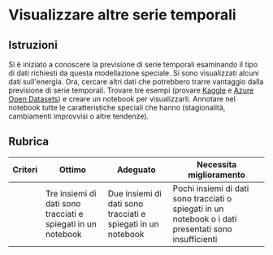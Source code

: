 # Visualizzare altre serie temporali

## Istruzioni

Si è iniziato a conoscere la previsione di serie temporali esaminando il tipo di dati richiesti da questa modellazione speciale. Si sono visualizzati alcuni dati sull'energia. Ora, cercare altri dati che potrebbero trarre vantaggio dalla previsione di serie temporali. Trovare tre esempi (provare [Kaggle](https://kaggle.com) e [Azure Open Datasets](https://azure.microsoft.com/en-us/services/open-datasets/catalog/?WT.mc_id=academic-77952-leestott)) e creare un notebook per visualizzarli. Annotare nel notebook tutte le caratteristiche speciali che hanno (stagionalità, cambiamenti improvvisi o altre tendenze).

## Rubrica

| Criteri | Ottimo | Adeguato | Necessita miglioramento |
| -------- | ------------------------------------------------------ | ---------------------------------------------------- | ----------------------------------------------------------------------------------------- |
|          | Tre insiemi di dati sono tracciati e spiegati in un notebook | Due insiemi di dati sono tracciati e spiegati in un notebook | Pochi insiemi di dati sono tracciati o spiegati in un notebook o i dati presentati sono insufficienti |

